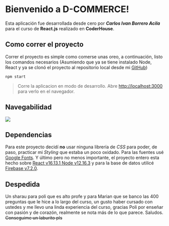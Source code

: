 # Bienvenido a D-COMMERCE!

Esta aplicación fue desarrollada desde cero por ***Carlos Ivan Borrero Acila*** para el curso de **React.js** realizado en **CoderHouse**.


## Como correr el proyecto
Correr el proyecto es simple como comerse unas oreo, a continuación, listo los comandos necesarios (Asumiendo que ya se tiene instalado Node, React y ya se clonó el proyecto al repositorio local desde mi [GitHub](https://github.com/TioDanx))

    npm start
    

> Corre la aplicacion en modo de desarrollo. Abre
> [http://localhost:3000](http://localhost:3000/) para verlo en el
> navegador.



## Navegabilidad

<img src='https://firebasestorage.googleapis.com/v0/b/tech-gear-cc0a9.appspot.com/o/1.png?alt=media&token=0848653e-2a3e-4d2f-9d47-f6523cf92757'>


 

## Dependencias

Para este proyecto decidí **no** usar ninguna librería de *CSS* para poder, de paso, practicar mi *Styling* que estaba un poco oxidado.
Para las fuentes usé [Google Fonts](https://fonts.google.com/).
Y último pero no menos importante, el proyecto entero esta hecho sobre [React v16.13.1
](https://reactjs.org/blog/2020/02/26/react-v16.13.0.html) [Node v12.16.3](https://nodejs.org/en/blog/release/v12.16.3/) y para la base de datos utilicé [Firebase v7.2.0](https://firebase.google.com/support/release-notes/js).

## Despedida

Un sharau para poli que es alto profe y para Marian que se banco las 400 preguntas que le hice a lo largo del curso, un gusto haber cursado con ustedes y me llevo una linda experiencia del curso, gracias Poli por enseñar con pasión y de corazón, realmente se nota más de lo que parece. Saludos. ~~Conseguime un laburito pls~~